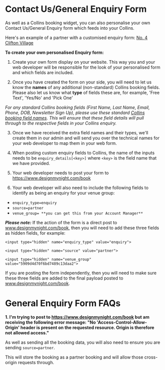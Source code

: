 # Contact Us/General Enquiry Form
As well as a Collins booking widget, you can also personalise your own Contact Us/General Enquiry form which feeds into your Collins. 

Here's an example of a partner with a customised enquiry form: [No. 4 Clifton Village](https://www.no4cliftonvillage.co.uk/contact-us/)

**To create your own personalised Enquiry form:**

1. Create your own form display on your website. This way you and your web developer will be responsible for the look of your personalised form and which fields are included.

2. Once you have created the form on your side, you will need to let us know the **names** of any additional (non-standard) Collins booking fields. Please also let us know what **type** of fields these are, for example, 'Free Text', 'Yes/No' and 'Pick One'  

_For any standard Collins booking fields (First Name, Last Name, Email, Phone, DOB, Newsletter Sign Up), please use these standard [Collins booking field names](http://developers.designmynight.com/booking-api/#submitting-through-the-api).
This will ensure that these field details will pull through to the respective fields in your Collins enquiry._ 

3. Once we have received the extra field names and their types, we'll create them in our admin and will send you over the technical names for your web developer to map them in your web form.

4. When posting custom enquiry fields to Collins, the name of the inputs needs to be `enquiry_details[<key>]` where `<key>` is the field name that we have provided.

5. Your web developer needs to post your form to https://www.designmynight.com/book

6. Your web developer will also need to include the following fields to identify as being an enquiry for your venue group:

* `enquiry_type=enquiry`
* `source=partner`
* `venue_group= **you can get this from your Account Manager**`

**_Please note:_**  If the action of the form is a direct post to www.designmynight.com/book, then you will need to add these three fields as hidden fields, for example: 

```<input type="hidden" name="enquiry_type" value="enquiry">```

```<input type="hidden" name="source" value="partner">```

```<input type="hidden" name="venue_group" value="5909d4d70f6bd7489c13daa2">```

If you are posting the form independently, then you will need to make sure these three fields are added to the final payload posted to www.designmynight.com/book.

# General Enquiry Form FAQs

**1. I'm trying to post to https://www.designmynight.com/book but am receiving the following error message: "No 'Access-Control-Allow-Origin' header is present on the requested resource. Origin is therefore not allowed access."**

As well as sending all the booking data, you will also need to ensure you are sending `source=partner`.

This will store the booking as a partner booking and will allow those cross-origin requests through.


